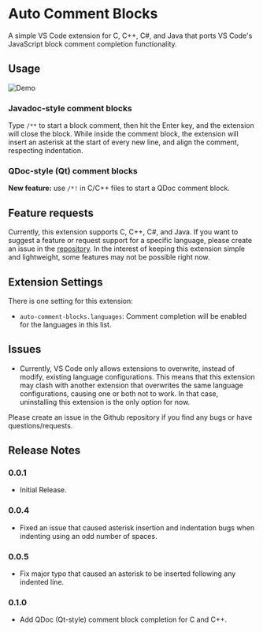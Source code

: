 # Auto Comment Blocks

A simple VS Code extension for C, C++, C#, and Java that ports VS Code's JavaScript block comment completion functionality.

## Usage
![Demo](https://raw.githubusercontent.com/kevinkyang/auto-comment-blocks/master/img/demo.gif)

### Javadoc-style comment blocks
Type `/**` to start a block comment, then hit the Enter key, and the extension will close the block. While inside the comment block, the extension will insert an asterisk at the start of every new line, and align the comment, respecting indentation.

### QDoc-style (Qt) comment blocks
**New feature:** use `/*!` in C/C++ files to start a QDoc comment block.

## Feature requests
Currently, this extension supports C, C++, C#, and Java. If you want to suggest a feature or request support for a specific language, please create an issue in the [repository](https://github.com/kevinkyang/auto-comment-blocks/issues). In the interest of keeping this extension simple and lightweight, some features may not be possible right now.

## Extension Settings

There is one setting for this extension:

* `auto-comment-blocks.languages`: Comment completion will be enabled for the languages in this list. 

## Issues

* Currently, VS Code only allows extensions to overwrite, instead of modify, existing language configurations. This means that this extension may clash with another extension that overwrites the same language configurations, causing one or both not to work. In that case, uninstalling this extension is the only option for now.

Please create an issue in the Github repository if you find any bugs or have questions/requests.

## Release Notes

### 0.0.1
- Initial Release.

### 0.0.4
- Fixed an issue that caused asterisk insertion and indentation bugs when indenting using an odd number of spaces.

### 0.0.5
- Fix major typo that caused an asterisk to be inserted following any indented line.

### 0.1.0
- Add QDoc (Qt-style) comment block completion for C and C++.